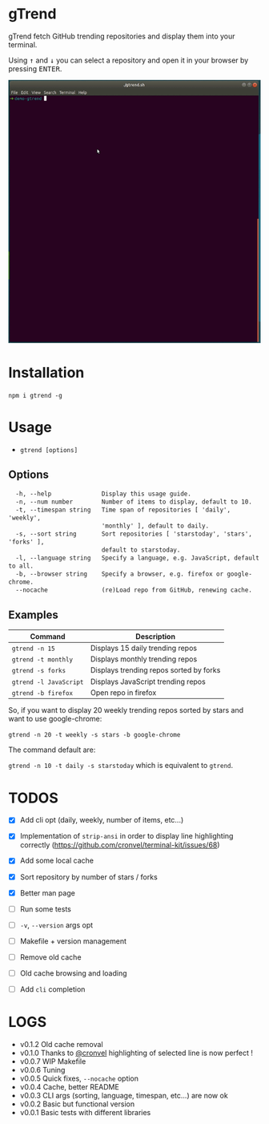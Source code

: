 # gTrend

gTrend fetch GitHub trending repositories and display them into your terminal.

Using <kbd>↑</kbd> and <kbd>↓</kbd> you can select a repository and open it in
your browser by pressing <kbd>ENTER</kbd>.

![DEMO](./doc/gtrend.gif)


# Installation

`npm i gtrend -g`


# Usage

  * `gtrend [options]`

## Options
```
  -h, --help              Display this usage guide.                             
  -n, --num number        Number of items to display, default to 10.            
  -t, --timespan string   Time span of repositories [ 'daily', 'weekly',        
                          'monthly' ], default to daily.                        
  -s, --sort string       Sort repositories [ 'starstoday', 'stars', 'forks' ],
                          default to starstoday.                                
  -l, --language string   Specify a language, e.g. JavaScript, default to all.  
  -b, --browser string    Specify a browser, e.g. firefox or google-chrome.
  --nocache               (re)Load repo from GitHub, renewing cache.
```

## Examples

| Command                | Description                             |
| ---------------------- | --------------------------------------- |
| `gtrend -n 15`         | Displays 15 daily trending repos        |
| `gtrend -t monthly`    | Displays monthly trending repos         |
| `gtrend -s forks`      | Displays trending repos sorted by forks |
| `gtrend -l JavaScript` | Displays JavaScript trending repos      |
| `gtrend -b firefox`    | Open repo in firefox                    |

So, if you want to display 20 weekly trending repos sorted by stars and want to use google-chrome:

`gtrend -n 20 -t weekly -s stars -b google-chrome`

The command default are:

`gtrend -n 10 -t daily -s starstoday` which is equivalent to `gtrend`.


# TODOS

  - [x] Add cli opt (daily, weekly, number of items, etc...)
  - [x] Implementation of `strip-ansi` in order to display line highlighting  
        correctly (https://github.com/cronvel/terminal-kit/issues/68)
  - [x] Add some local cache
  - [x] Sort repository by number of stars / forks
  - [x] Better man page
  - [ ] Run some tests
  - [ ] `-v`, `--version` args opt
  - [ ] Makefile + version management
  - [ ] Remove old cache
  - [ ] Old cache browsing and loading
  - [ ] Add `cli` completion


# LOGS

  * v0.1.2  Old cache removal
  * v0.1.0  Thanks to [@cronvel](https://github.com/cronvel/terminal-kit/issues/68) highlighting of selected line is now perfect !
  * v0.0.7  WIP Makefile
  * v0.0.6  Tuning
  * v0.0.5  Quick fixes, `--nocache` option
  * v0.0.4  Cache, better README
  * v0.0.3  CLI args (sorting, language, timespan, etc...) are now ok
  * v0.0.2  Basic but functional version
  * v0.0.1  Basic tests with different libraries
